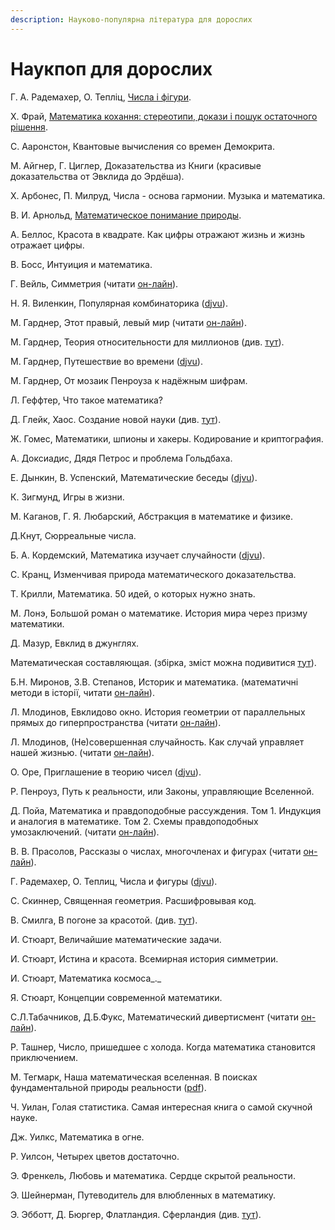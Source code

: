 ```yaml
---
description: Науково-популярна література для дорослих
---
```


# Наукпоп для дорослих

Г. А. Радемахер, О. Тепліц, [Числа і фігури](https://bohdan-books.com/catalog/book/104055/).

Х. Фрай, [Математика кохання: стереотипи, докази і пошук остаточного рішення](https://nashformat.ua/products/matematyka-kohannya-stereotypy-dokazy-i-poshuk-ostatochnogo-rishennya-707344).



С. Ааронстон, Квантовые вычисления со времен Демокрита.

М. Айгнер, Г. Циглер, Доказательства из Книги \(красивые доказательства от Эвклида до Эрдёша\).

Х. Арбонес, П. Милруд, Числа - основа гармонии. Музыка и математика.

В. И. Арнольд, [Математическое понимание природы](https://www.mccme.ru/free-books/arnold/VIA-mpp.pdf).

А. Беллос, Красота в квадрате. Как цифры отражают жизнь и жизнь отражает цифры.

В. Босс, Интуиция и математика.

Г.  Вейль, Симметрия \(читати [он-лайн](https://www.mathedu.ru/text/veyl_simmetriya_1968/p0/)\).

Н. Я. Виленкин, Популярная комбинаторика \([djvu](https://math.ru/lib/files/djvu/combinatorika.djvu)\).

М. Гарднер, Этот правый, левый мир \(читати [он-лайн](https://e-libra.me/read/465723-etot-pravyy-levyy-mir.html)\).

М. Гарднер, Теория относительности для миллионов \(див. [тут](https://royallib.com/book/martin_gardner/teoriya_otnositelnosti_dlya_millionov.html)\).

М. Гарднер, Путешествие во времени \([djvu](https://sheba.spb.ru/za/puteshestvie-vovreneni-1990.djvu)\).

М. Гарднер, От мозаик Пенроуза к надёжным шифрам.

Л. Геффтер, Что такое математика?

Д. Глейк, Хаос. Создание новой науки \(див. [тут](https://royallib.com/book/gleyk_dgeyms/haos_sozdanie_novoy_nauki.html)\).

Ж. Гомес, Математики, шпионы и хакеры. Кодирование и криптография.

А. Доксиадис, Дядя Петрос и проблема Гольдбаха.

Е. Дынкин, В. Успенский, Математические беседы \([djvu](https://sheba.spb.ru/vuz/matemat-besedy-1952.djvu)\).

К. Зигмунд, Игры в жизни.

М. Каганов, Г. Я. Любарский, Абстракция в математике и физике.

Д.Кнут, Сюрреальные числа.

Б. А. Кордемский, Математика изучает случайности \([djvu](https://sheba.spb.ru/vuz/matematika-sluchainosti-1975.djvu)\).

С. Кранц, Изменчивая природа математического доказательства.

Т. Крилли, Математика. 50 идей, о которых нужно знать.

М. Лонэ, Большой роман о математике. История мира через призму математики.

Д. Мазур, Евклид в джунглях.

Математическая составляющая. \(збірка, зміст можна подивитися [тут](https://www.mathedu.ru/files/news/books/matematicheskaya_sostavlyayushhaya_2019.pdf)\).

Б.Н. Миронов, З.В. Степанов, Историк и математика. \(математичні методи в історії, читати [он-лайн](https://bookree.org/reader?file=590994)\).

Л. Млодинов, Евклидово окно. История геометрии от параллельных прямых до гиперпространства \(читати [он-лайн](https://readli.net/chitat-online/?b=320962&pg=1)\).

Л. Млодинов, \(Не\)совершенная случайность. Как случай управляет нашей жизнью. \(читати [он-лайн](https://www.e-reading.life/book.php?book=1015476)\).

О. Оре, Приглашение в теорию чисел \([djvu](https://math.ru/lib/files/djvu/bib-kvant-15/Kv03-80_Priglashenie_V_Teoriyu_Chisel_O.Ore.djvu)\).

Р. Пенроуз, Путь к реальности, или Законы, управляющие Вселенной. 

Д. Пойа, Математика и правдоподобные рассуждения. Том 1. Индукция и аналогия в математике. Том 2. Схемы правдоподобных умозаключений. \(читати [он-лайн](https://www.mathedu.ru/text/poya_matematika_i_pravdopodobnye_rassuzhdeniya_1975/p0/)\).

В. В. Прасолов, Рассказы о числах, многочленах и фигурах \(читати [он-лайн](https://www.mathedu.ru/text/prasolov_rasskazy_o_chislah_mnogochlenah_i_figurah_2017/p0/)\).

Г. Радемахер, О. Теплиц, Числа и фигуры \([djvu](https://sheba.spb.ru/vuz/chisla-figury-1962.djvu)\).

С. Скиннер, Священная геометрия. Расшифровывая код.

В. Смилга, В погоне за красотой. \(див. [тут](https://royallib.com/book/smilga_voldemar/v_pogone_za_krasotoy.html)\).

И. Стюарт, Величайшие математические задачи.

И. Стюарт, Истина и красота. Всемирная история симметрии.

И. Стюарт, Математика космоса_._

Я. Стюарт, Концепции современной математики.

С.Л.Табачников, Д.Б.Фукс, Математический дивертисмент \(читати [он-лайн](https://docs.google.com/viewer?url=https%3A%2F%2Fs.11klasov.ru%2Findex.php%3Fdo%3Ddownload%26id%3D9534%26viewonline%3D1)\).

Р. Ташнер, Число, пришедшее с холода. Когда математика становится приключением.

М. Тегмарк, Наша математическая вселенная. В поисках фундаментальной природы реальности \([pdf](http://studspace.ru/wp-content/uploads/2017/10/1tegmark_maks_nasha_matematicheskaya_vselennaya_v_poiskakh_fu-1.pdf)\).

Ч. Уилан, Голая статистика. Самая интересная книга о самой скучной науке.

Дж. Уилкс, Математика в огне.

Р. Уилсон, Четырех цветов достаточно.

Э. Френкель, Любовь и математика. Сердце скрытой реальности.

Э. Шейнерман, Путеводитель для влюбленных в математику.

Э. Эбботт, Д. Бюргер, Флатландия. Сферландия \(див. [тут](https://royallib.com/book/byurger_dionis/sferlandiya.html)\).

